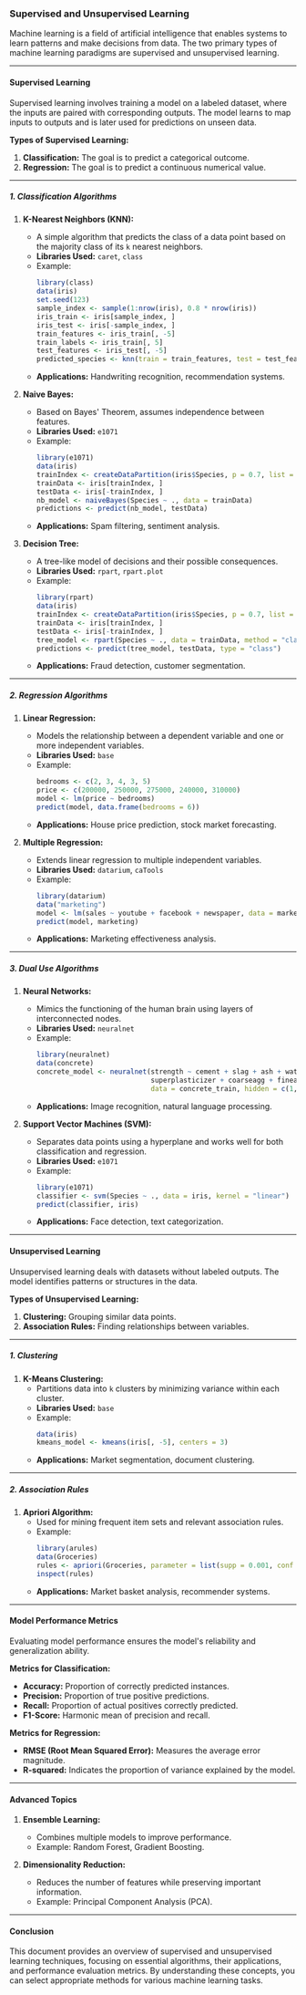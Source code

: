 
###  Supervised and Unsupervised Learning

Machine learning is a field of artificial intelligence that enables systems to learn patterns and make decisions from data. 
The two primary types of machine learning paradigms are supervised and unsupervised learning.

---

#### **Supervised Learning**

Supervised learning involves training a model on a labeled dataset, where the inputs are paired with corresponding outputs. 
The model learns to map inputs to outputs and is later used for predictions on unseen data.

**Types of Supervised Learning:**
1. **Classification:** The goal is to predict a categorical outcome.
2. **Regression:** The goal is to predict a continuous numerical value.

---

##### **1. Classification Algorithms**

1. **K-Nearest Neighbors (KNN):**
   - A simple algorithm that predicts the class of a data point based on the majority class of its `k` nearest neighbors.
   - **Libraries Used:** `caret`, `class`
   - Example:
     ```r
     library(class)
     data(iris)
     set.seed(123)
     sample_index <- sample(1:nrow(iris), 0.8 * nrow(iris))
     iris_train <- iris[sample_index, ]
     iris_test <- iris[-sample_index, ]
     train_features <- iris_train[, -5]
     train_labels <- iris_train[, 5]
     test_features <- iris_test[, -5]
     predicted_species <- knn(train = train_features, test = test_features, cl = train_labels, k = 3)
     ```
   - **Applications:** Handwriting recognition, recommendation systems.

2. **Naive Bayes:**
   - Based on Bayes' Theorem, assumes independence between features.
   - **Libraries Used:** `e1071`
   - Example:
     ```r
     library(e1071)
     data(iris)
     trainIndex <- createDataPartition(iris$Species, p = 0.7, list = FALSE)
     trainData <- iris[trainIndex, ]
     testData <- iris[-trainIndex, ]
     nb_model <- naiveBayes(Species ~ ., data = trainData)
     predictions <- predict(nb_model, testData)
     ```
   - **Applications:** Spam filtering, sentiment analysis.

3. **Decision Tree:**
   - A tree-like model of decisions and their possible consequences.
   - **Libraries Used:** `rpart`, `rpart.plot`
   - Example:
     ```r
     library(rpart)
     data(iris)
     trainIndex <- createDataPartition(iris$Species, p = 0.7, list = FALSE)
     trainData <- iris[trainIndex, ]
     testData <- iris[-trainIndex, ]
     tree_model <- rpart(Species ~ ., data = trainData, method = "class")
     predictions <- predict(tree_model, testData, type = "class")
     ```
   - **Applications:** Fraud detection, customer segmentation.

---

##### **2. Regression Algorithms**

1. **Linear Regression:**
   - Models the relationship between a dependent variable and one or more independent variables.
   - **Libraries Used:** `base`
   - Example:
     ```r
     bedrooms <- c(2, 3, 4, 3, 5)
     price <- c(200000, 250000, 275000, 240000, 310000)
     model <- lm(price ~ bedrooms)
     predict(model, data.frame(bedrooms = 6))
     ```
   - **Applications:** House price prediction, stock market forecasting.

2. **Multiple Regression:**
   - Extends linear regression to multiple independent variables.
   - **Libraries Used:** `datarium`, `caTools`
   - Example:
     ```r
     library(datarium)
     data("marketing")
     model <- lm(sales ~ youtube + facebook + newspaper, data = marketing)
     predict(model, marketing)
     ```
   - **Applications:** Marketing effectiveness analysis.

---

##### **3. Dual Use Algorithms**

1. **Neural Networks:**
   - Mimics the functioning of the human brain using layers of interconnected nodes.
   - **Libraries Used:** `neuralnet`
   - Example:
     ```r
     library(neuralnet)
     data(concrete)
     concrete_model <- neuralnet(strength ~ cement + slag + ash + water +
                                 superplasticizer + coarseagg + fineagg + age,
                                 data = concrete_train, hidden = c(1, 5))
     ```
   - **Applications:** Image recognition, natural language processing.

2. **Support Vector Machines (SVM):**
   - Separates data points using a hyperplane and works well for both classification and regression.
   - **Libraries Used:** `e1071`
   - Example:
     ```r
     library(e1071)
     classifier <- svm(Species ~ ., data = iris, kernel = "linear")
     predict(classifier, iris)
     ```
   - **Applications:** Face detection, text categorization.

---

#### **Unsupervised Learning**

Unsupervised learning deals with datasets without labeled outputs. The model identifies patterns or structures in the data.

**Types of Unsupervised Learning:**
1. **Clustering:** Grouping similar data points.
2. **Association Rules:** Finding relationships between variables.

---

##### **1. Clustering**

1. **K-Means Clustering:**
   - Partitions data into `k` clusters by minimizing variance within each cluster.
   - **Libraries Used:** `base`
   - Example:
     ```r
     data(iris)
     kmeans_model <- kmeans(iris[, -5], centers = 3)
     ```
   - **Applications:** Market segmentation, document clustering.

---

##### **2. Association Rules**

1. **Apriori Algorithm:**
   - Used for mining frequent item sets and relevant association rules.
   - Example:
     ```r
     library(arules)
     data(Groceries)
     rules <- apriori(Groceries, parameter = list(supp = 0.001, conf = 0.8))
     inspect(rules)
     ```
   - **Applications:** Market basket analysis, recommender systems.

---

#### **Model Performance Metrics**

Evaluating model performance ensures the model's reliability and generalization ability. 

**Metrics for Classification:**
- **Accuracy:** Proportion of correctly predicted instances.
- **Precision:** Proportion of true positive predictions.
- **Recall:** Proportion of actual positives correctly predicted.
- **F1-Score:** Harmonic mean of precision and recall.

**Metrics for Regression:**
- **RMSE (Root Mean Squared Error):** Measures the average error magnitude.
- **R-squared:** Indicates the proportion of variance explained by the model.

---

#### **Advanced Topics**

1. **Ensemble Learning:**
   - Combines multiple models to improve performance.
   - Example: Random Forest, Gradient Boosting.

2. **Dimensionality Reduction:**
   - Reduces the number of features while preserving important information.
   - Example: Principal Component Analysis (PCA).

---

#### **Conclusion**

This document provides an overview of supervised and unsupervised learning techniques, focusing on essential algorithms, 
their applications, and performance evaluation metrics. By understanding these concepts, you can select appropriate methods for 
various machine learning tasks.
